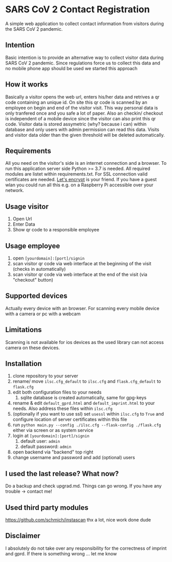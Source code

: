 # SARS CoV 2 Contact Registration
A simple web application to collect contact information from visitors during the SARS CoV 2 pandemic.

## Intention
Basic intention is to provide an alternative way to collect visitor data during SARS CoV 2 pandemic. Since regulations force us to collect this data and no mobile phone app should be used we started this approach

## How it works
Basically a visitor opens the web url, enters his/her data and retrives a qr code containing an unique id. On site this qr code is scanned by an employee on begin and end of the visitor visit. This way personal data is only tranfered once and you safe a lot of paper. Also an checkin/ checkout is independent of a mobile device since the visitor can also print this qr code.
Visitor data is stored assymetric (why? because i can) within database and only users with admin permission can read this data. Visits and visitor data older than the given threshold will be deleted automatically.

## Requirements
All you need on the visitor's side is an internet connection and a browser.
To run this application server side Python >= 3.7 is needed. All required modules are listet within requirements.txt. For SSL connection valid certificates are needed. <a href="https://letsencrypt.org/de/">Let's encrypt</a> is your friend. If you have a guest wlan you could run all this e.g. on a Raspberry Pi accessible over your network.

## Usage visitor
1. Open Url
1. Enter Data
1. Show qr code to a responsible employee

## Usage employee
1. open `[yourdomain]:[port]/signin`
1. scan visitor qr code via web interface at the beginning of the visit (checks in automatically)
1. scan visitor qr code via web interface at the end of the visit (via "checkout" button)

## Supported devices
Actually every device with an browser. For scanning every mobile device with a camera or pc with a webcam

## Limitations
Scanning is not available for ios devices as the used library can not access camera on these devices.

## Installation
1. clone repository to your server
1. rename/ move `ilsc.cfg_default` to `ilsc.cfg` and `flask.cfg_default` to `flask.cfg`
1. edit both configuration files to your needs
   1. sqlite database is created automatically, same for gpg-keys
1. rename & edit `default_gprd.html` and `default_imprint.html` to your needs. Also address these files within `ilsc.cfg`
1. (optionally if you want to use ssl) set `usessl` within `ilsc.cfg` to `True` and configure location of server certificates within this file
1. run `python main.py --config ./ilsc.cfg --flask-config ./flask.cfg` either via screen or as system service
1. login at `[yourdomain]:[port]/signin`
   1. default user: `admin`
   1. default password: `admin`
1. open backend via "backend" top right
1. change username and password and add (optional) users

## I used the last release? What now?

Do a backup and check upgrad.md. Things can go wrong. If you have any trouble -> contact me!

## Used third party modules  
https://github.com/schmich/instascan thx a lot, nice work done dude

## Disclaimer
I absolutely do not take over any responsibility for the correctness of imprint and gprd. If there is something wrong ... let me know
